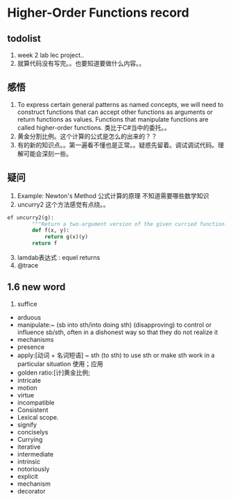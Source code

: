 # Higher-Order Functions record

## todolist
1. week 2 lab lec project..
2. 就算代码没有写完。。也要知道要做什么内容。。

## 感悟
1. To express certain general patterns as named concepts, we will need to construct functions that can accept other functions as arguments or return functions as values. Functions that manipulate functions are called higher-order functions. 类比于C#当中的委托。。
2. 黄金分割比例。这个计算的公式是怎么的出来的？？
3. 有的新的知识点。。第一遍看不懂也是正常。。疑惑先留着。调试调试代码。理解可能会深刻一些。

## 疑问
1.  Example: Newton's Method 公式计算的原理 不知道需要哪些数学知识
2. uncurry2 这个方法感觉有点绕。。
``` python
ef uncurry2(g):
        """Return a two-argument version of the given curried function."""
        def f(x, y):
            return g(x)(y)
        return f

```
3. lamdab表达式 : equel returns
4. @trace 

## 1.6 new word
1. suffice 
- arduous 
- manipulate:~ (sb into sth/into doing sth) (disapproving) to control or influence sb/sth, often in a dishonest way so that they do not realize it 
- mechanisms
- presence 
- apply:[动词 + 名词短语] ~ sth (to sth) to use sth or make sth work in a particular situation 使用；应用
- golden ratio:[计]黄金比例;
- intricate
- motion 
- virtue 
- incompatible 
- Consistent 
- Lexical scope.
- signify 
- conciselys
- Currying
- iterative 
- intermediate 
- intrinsic 
- notoriously 
- explicit 
- mechanism
- decorator
